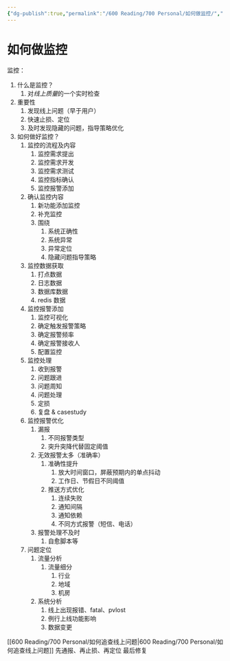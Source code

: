 ```yaml
---
{"dg-publish":true,"permalink":"/600 Reading/700 Personal/如何做监控/","noteIcon":"","created":"2021-05-07T19:04:42+08:00","updated":"2024-01-31T13:34:46+08:00"}
---
```



# 如何做监控

监控：
1. 什么是监控？
	1. 对*线上质量*的一个实时检查
2. 重要性
	1. 发现线上问题（早于用户）
	2. 快速止损、定位
	3. 及时发现隐藏的问题，指导策略优化
3. 如何做好监控？
	1. 监控的流程及内容
		1. 监控需求提出
		2. 监控需求开发
		3. 监控需求测试
		4. 监控指标确认
		5. 监控报警添加
	2. 确认监控内容
		1. 新功能添加监控
		2. 补充监控
		3. 围绕
			1. 系统正确性
			2. 系统异常
			3. 异常定位
			4. 隐藏问题指导策略
	3. 监控数据获取
		1. 打点数据
		2. 日志数据
		3. 数据库数据
		4. redis 数据
	4. 监控报警添加
	    1. 监控可视化
	    2. 确定触发报警策略
	    3. 确定报警频率
	    4. 确定报警接收人
	    5. 配置监控
	5. 监控处理
	    1. 收到报警
	    2. 问题跟进
	    3. 问题周知
	    4. 问题处理
	    5. 定损
	    6. 复盘 & casestudy
	6. 监控报警优化
		1. 漏报
			1. 不同报警类型
			2. 突升突降代替固定阈值
		2. 无效报警太多（准确率）
			1. 准确性提升
				1. 放大时间窗口，屏蔽预期内的单点抖动
				2. 工作日、节假日不同阈值
			2. 推送方式优化
				1. 连续失败
				2. 通知间隔
				3. 通知依赖
				4. 不同方式报警（短信、电话）
		3. 报警处理不及时
			1. 自愈脚本等
	7. 问题定位
		1. 流量分析
			1. 流量细分
				1. 行业
				2. 地域
				3. 机房
		2. 系统分析
			1. 线上出现报错、fatal、pvlost
			2. 例行上线功能影响
			3. 数据变更


[[600 Reading/700 Personal/如何追查线上问题\|600 Reading/700 Personal/如何追查线上问题]]
先通报、再止损、再定位
最后修复